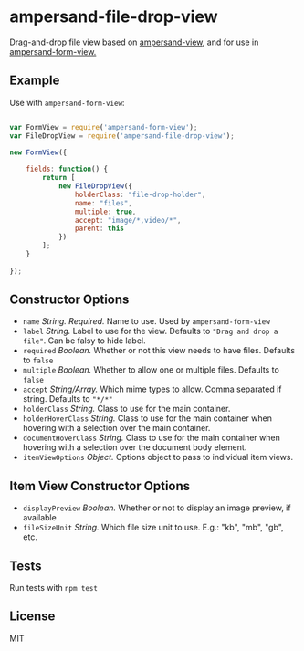 # ampersand-file-drop-view

Drag-and-drop file view based on [ampersand-view](https://github.com/AmpersandJS/ampersand-form-view), and for use in [ampersand-form-view.](https://github.com/AmpersandJS/ampersand-view)


## Example

Use with `ampersand-form-view`:

````javascript

var FormView = require('ampersand-form-view');
var FileDropView = require('ampersand-file-drop-view');

new FormView({
	
	fields: function() {
		return [
			new FileDropView({
				holderClass: "file-drop-holder",
				name: "files",
				multiple: true,
				accept: "image/*,video/*",
				parent: this
			})
		];
	}
	
});
````


## Constructor Options

- `name` _String._ *Required.* Name to use. Used by `ampersand-form-view`
- `label` _String._ Label to use for the view. Defaults to `"Drag and drop a file"`. Can be falsy to hide label.
- `required` _Boolean._ Whether or not this view needs to have files. Defaults to `false`
- `multiple` _Boolean._ Whether to allow one or multiple files. Defaults to `false`
- `accept` _String/Array._ Which mime types to allow. Comma separated if string. Defaults to `"*/*"`
- `holderClass` _String._ Class to use for the main container.
- `holderHoverClass` _String._ Class to use for the main container when hovering with a selection over the main container.
- `documentHoverClass` _String._ Class to use for the main container when hovering with a selection over the document body element.
- `itemViewOptions` _Object._ Options object to pass to individual item views.

## Item View Constructor Options
- `displayPreview` _Boolean._ Whether or not to display an image preview, if available
- `fileSizeUnit` _String._  Which file size unit to use. E.g.: "kb", "mb", "gb", etc.

## Tests

Run tests with `npm test`

## License

MIT